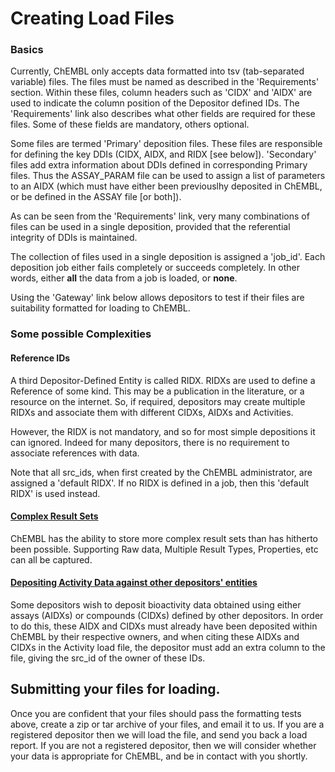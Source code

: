 # Creating Load Files

### Basics

Currently, ChEMBL only accepts data formatted into tsv (tab-separated variable) files. The files must be named as described in the 'Requirements' section. Within these files, column headers such as 'CIDX' and 'AIDX' are used to indicate the column position of the Depositor defined IDs. The 'Requirements' link also describes what other fields are required for these files. Some of these fields are mandatory, others optional.

Some files are termed 'Primary' deposition files. These files are responsible for defining the key DDIs (CIDX, AIDX, and RIDX \[see below]). 'Secondary' files add extra information about DDIs defined in corresponding Primary files. Thus the ASSAY\_PARAM file can be used to assign a list of parameters to an AIDX (which must have either been previouslhy deposited in ChEMBL, or be defined in the ASSAY file \[or both]).

As can be seen from the 'Requirements' link, very many combinations of files can be used in a single deposition, provided that the referential integrity of DDIs is maintained.

The collection of files used in a single deposition is assigned a 'job\_id'. Each deposition job either fails completely or succeeds completely. In other words, either **all** the data from a job is loaded, or **none**.

Using the 'Gateway' link below allows depositors to test if their files are suitability formatted for loading to ChEMBL.

### Some possible Complexities

#### Reference IDs

A third Depositor-Defined Entity is called RIDX. RIDXs are used to define a Reference of some kind. This may be a publication in the literature, or a resource on the internet. So, if required, depositors may create multiple RIDXs and associate them with different CIDXs, AIDXs and Activities.

However, the RIDX is not mandatory, and so for most simple depositions it can ignored. Indeed for many depositors, there is no requirement to associate references with data.

Note that all src\_ids, when first created by the ChEMBL administrator, are assigned a 'default RIDX'. If no RIDX is defined in a job, then this 'default RIDX' is used instead.

#### [Complex Result Sets](../design-specification-and-internal-docs/complex-results.md)

ChEMBL has the ability to store more complex result sets than has hitherto been possible. Supporting Raw data, Multiple Result Types, Properties, etc can all be captured.

#### [Depositing Activity Data against other depositors' entities](../untitled-1.md)

Some depositors wish to deposit bioactivity data obtained using either assays (AIDXs) or compounds (CIDXs) defined by other depositors. In order to do this, these AIDX and CIDXs must already have been deposited within ChEMBL by their respective owners, and when citing these AIDXs and CIDXs in the Activity load file, the depositor must add an extra column to the file, giving the src\_id of the owner of these IDs.

## Submitting your files for loading.

Once you are confident that your files should pass the formatting tests above, create a zip or tar archive of your files, and email it to us. If you are a registered depositor then we will load the file, and send you back a load report. If you are not a registered depositor, then we will consider whether your data is appropriate for ChEMBL, and be in contact with you shortly.
